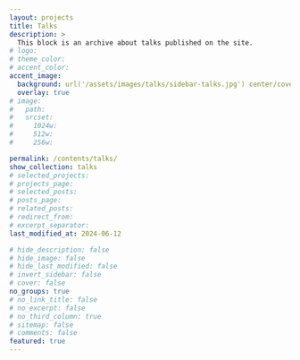 ```yaml
---
layout: projects
title: Talks
description: >
  This block is an archive about talks published on the site.
# logo:
# theme_color:
# accent_color:
accent_image:
  background: url('/assets/images/talks/sidebar-talks.jpg') center/cover
  overlay: true
# image:
#   path:
#   srcset:
#     1024w:
#     512w:
#     256w:

permalink: /contents/talks/
show_collection: talks
# selected_projects:
# projects_page:
# selected_posts:
# posts_page:
# related_posts:
# redirect_from:
# excerpt_separator:
last_modified_at: 2024-06-12

# hide_description: false
# hide_image: false
# hide_last_modified: false
# invert_sidebar: false
# cover: false
no_groups: true
# no_link_title: false
# no_excerpt: false
# no_third_column: true
# sitemap: false
# comments: false
featured: true
---
```

